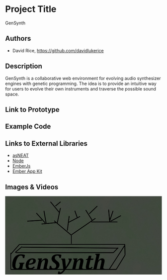 # Project Title
GenSynth

## Authors
- David Rice, https://github.com/davidlukerice

## Description
GenSynth is a collaborative web environment for evolving audio synthesizer engines with genetic programming. The idea is to provide an intuitive way for users to evolve their own instruments and traverse the possible sound space.

## Link to Prototype

## Example Code

## Links to External Libraries
- [asNEAT](https://github.com/davidlukerice/asNEAT "asNEAT")
- [Node](http://nodejs.org/ "Node")
- [EmberJs](http://emberjs.com/ "EmberJs")
- [Ember App Kit](https://github.com/stefanpenner/ember-app-kit "Ember App Kit") 

## Images & Videos
![Example Image](project_images/cover.jpg?raw=true "Example Image")

